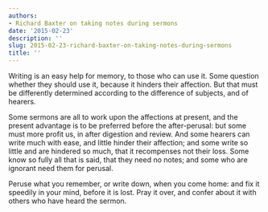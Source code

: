 ```yaml
---
authors:
- Richard Baxter on taking notes during sermons
date: '2015-02-23'
description: ''
slug: 2015-02-23-richard-baxter-on-taking-notes-during-sermons
title: ''
---
```

Writing is an easy help for memory, to those who can use it. Some question whether they should use it, because it hinders their affection. But that must be differently determined according to the difference of subjects, and of hearers. 

Some sermons are all to work upon the affections at present, and the present advantage is to be preferred before the after-perusal: but some must more profit us, in after digestion and review. And some hearers can write much with ease, and little hinder their affection; and some write so little and are hindered so much, that it recompenses not their loss. Some know so fully all that is said, that they need no notes; and some who are ignorant need them for perusal.

Peruse what you remember, or write down, when you come home: and fix it speedily in your mind, before it is lost. Pray it over, and confer about it with others who have heard the sermon.




